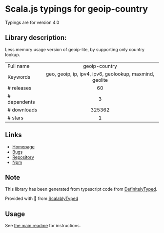 
# Scala.js typings for geoip-country

Typings are for version 4.0

## Library description:
Less memory usage version of geoip-lite, by supporting only country lookup.

|                    |                 |
| ------------------ | :-------------: |
| Full name          | geoip-country |
| Keywords           | geo, geoip, ip, ipv4, ipv6, geolookup, maxmind, geolite |
| # releases         | 60 |
| # dependents       | 3 |
| # downloads        | 325362 |
| # stars            | 1 |

## Links
- [Homepage](https://github.com/sapics/geoip-country)
- [Bugs](https://github.com/sapics/geoip-country/issues)
- [Repository](https://github.com/sapics/geoip-country)
- [Npm](https://www.npmjs.com/package/geoip-country)
    


## Note
This library has been generated from typescript code from [DefinitelyTyped](https://definitelytyped.org).

Provided with :purple_heart: from [ScalablyTyped](https://github.com/oyvindberg/ScalablyTyped)

## Usage
See [the main readme](../../readme.md) for instructions.


